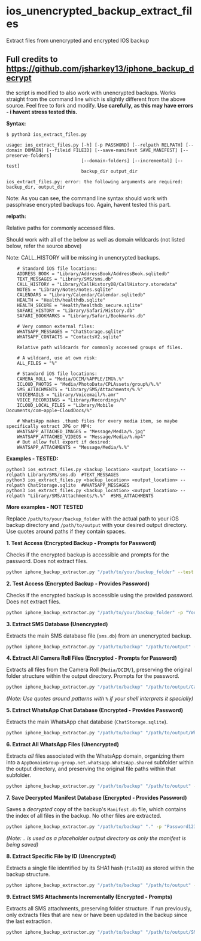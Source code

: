 # ios_unencrypted_backup_extract_files
Extract files from unencrypted and encrypted IOS backup

## Full credits to https://github.com/jsharkey13/iphone_backup_decrypt

the script is modified to also work with unencrypted backups. 
Works straight from the command line which is slightly different from the above source.
Feel free to fork and modify. **Use carefully, as this may have errors - i havent stress tested this.**

**Syntax:**
```
$ python3 ios_extract_files.py

usage: ios_extract_files.py [-h] [-p PASSWORD] [--relpath RELPATH] [--domain DOMAIN] [--fileid FILEID] [--save-manifest SAVE_MANIFEST] [--preserve-folders]
                            [--domain-folders] [--incremental] [--test]
                            backup_dir output_dir
                            
ios_extract_files.py: error: the following arguments are required: backup_dir, output_dir
```
Note: As you can see, the command line syntax should work with passphrase encrypted backups too. Again, havent tested this part.

**relpath:**

Relative paths for commonly accessed files.

Should work with all of the below as well as domain wildcards (not listed below, refer the source above)

Note: CALL_HISTORY will be missing in unencrypted backups.

```
    # Standard iOS file locations:
    ADDRESS_BOOK = "Library/AddressBook/AddressBook.sqlitedb"
    TEXT_MESSAGES = "Library/SMS/sms.db"
    CALL_HISTORY = "Library/CallHistoryDB/CallHistory.storedata"
    NOTES = "Library/Notes/notes.sqlite"
    CALENDARS = "Library/Calendar/Calendar.sqlitedb"
    HEALTH = "Health/healthdb.sqlite"
    HEALTH_SECURE = "Health/healthdb_secure.sqlite"
    SAFARI_HISTORY = "Library/Safari/History.db"
    SAFARI_BOOKMARKS = "Library/Safari/Bookmarks.db"

    # Very common external files:
    WHATSAPP_MESSAGES = "ChatStorage.sqlite"
    WHATSAPP_CONTACTS = "ContactsV2.sqlite"

    Relative path wildcards for commonly accessed groups of files.

    # A wildcard, use at own risk:
    ALL_FILES = "%"

    # Standard iOS file locations:
    CAMERA_ROLL = "Media/DCIM/%APPLE/IMG%.%"
    ICLOUD_PHOTOS = "Media/PhotoData/CPLAssets/group%/%.%"
    SMS_ATTACHMENTS = "Library/SMS/Attachments/%.%"
    VOICEMAILS = "Library/Voicemail/%.amr"
    VOICE_RECORDINGS = "Library/Recordings/%"
    ICLOUD_LOCAL_FILES = "Library/Mobile Documents/com~apple~CloudDocs/%"

    # WhatsApp makes .thumb files for every media item, so maybe specifically extract JPG or MP4:
    WHATSAPP_ATTACHED_IMAGES = "Message/Media/%.jpg"
    WHATSAPP_ATTACHED_VIDEOS = "Message/Media/%.mp4"
    # But allow full export if desired:
    WHATSAPP_ATTACHMENTS = "Message/Media/%.%"
```

**Examples - TESTED:**
```
python3 ios_extract_files.py <backup_location> <output_location> --relpath Library/SMS/sms.db  #TEXT_MESSAGES
python3 ios_extract_files.py <backup_location> <output_location> --relpath ChatStorage.sqlite  #WHATSAPP_MESSAGES
python3 ios_extract_files.py <backup_location> <output_location> --relpath "Library/SMS/Attachments/%.%"  #SMS_ATTACHMENTS
```

**More examples - NOT TESTED**

Replace `/path/to/your/backup_folder` with the actual path to your iOS backup directory and `/path/to/output` with your desired output directory. Use quotes around paths if they contain spaces.

**1. Test Access (Encrypted Backup - Prompts for Password)**

Checks if the encrypted backup is accessible and prompts for the password. Does not extract files.

```bash
python iphone_backup_extractor.py "/path/to/your/backup_folder" --test
```

**2. Test Access (Encrypted Backup - Provides Password)**

Checks if the encrypted backup is accessible using the provided password. Does not extract files.

```bash
python iphone_backup_extractor.py "/path/to/your/backup_folder" -p "YourBackupPassword" --test
```

**3. Extract SMS Database (Unencrypted)**

Extracts the main SMS database file (`sms.db`) from an unencrypted backup.

```bash
python iphone_backup_extractor.py "/path/to/backup" "/path/to/output" --relpath Library/SMS/sms.db --domain HomeDomain
```

**4. Extract All Camera Roll Files (Encrypted - Prompts for Password)**

Extracts all files from the Camera Roll (`Media/DCIM/`), preserving the original folder structure within the output directory. Prompts for the password.

```bash
python iphone_backup_extractor.py "/path/to/backup" "/path/to/output/CameraRoll" --relpath 'Media/DCIM/%' --domain CameraRollDomain --preserve-folders
```
*(Note: Use quotes around patterns with `%` if your shell interprets it specially)*

**5. Extract WhatsApp Chat Database (Encrypted - Provides Password)**

Extracts the main WhatsApp chat database (`ChatStorage.sqlite`).

```bash
python iphone_backup_extractor.py "/path/to/backup" "/path/to/output/WhatsApp" -p "Password123" --relpath ChatStorage.sqlite --domain 'AppDomainGroup-group.net.whatsapp.WhatsApp.shared'
```

**6. Extract All WhatsApp Files (Unencrypted)**

Extracts *all* files associated with the WhatsApp domain, organizing them into a `AppDomainGroup-group.net.whatsapp.WhatsApp.shared` subfolder within the output directory, and preserving the original file paths within that subfolder.

```bash
python iphone_backup_extractor.py "/path/to/backup" "/path/to/output" --domain 'AppDomainGroup-group.net.whatsapp.WhatsApp.shared' --domain-folders --preserve-folders
```

**7. Save Decrypted Manifest Database (Encrypted - Provides Password)**

Saves a *decrypted* copy of the backup's `Manifest.db` file, which contains the index of all files in the backup. No other files are extracted.

```bash
python iphone_backup_extractor.py "/path/to/backup" "." -p "Password123" --save-manifest decrypted_manifest.db
```
*(Note: `.` is used as a placeholder output directory as only the manifest is being saved)*

**8. Extract Specific File by ID (Unencrypted)**

Extracts a single file identified by its SHA1 hash (`fileID`) as stored within the backup structure.

```bash
python iphone_backup_extractor.py "/path/to/backup" "/path/to/output" --fileid ff13ada7e4238799fbd851a9ab4f75cafc78545d
```

**9. Extract SMS Attachments Incrementally (Encrypted - Prompts)**

Extracts all SMS attachments, preserving folder structure. If run previously, only extracts files that are new or have been updated in the backup since the last extraction.

```bash
python iphone_backup_extractor.py "/path/to/backup" "/path/to/output/SMS_Attachments" --relpath 'Library/SMS/Attachments/%.%' --domain HomeDomain --preserve-folders --incremental
```
```
